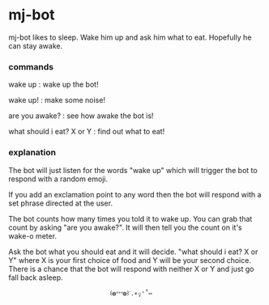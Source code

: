 # mj-bot

mj-bot likes to sleep. Wake him up and ask him what to eat. Hopefully he can
stay awake.

### commands

wake up : wake up the bot!

wake up! : make some noise!

are you awake? : see how awake the bot is!

what should i eat? X or Y : find out what to eat!


### explanation

The bot will just listen for the words "wake up" which will trigger the bot to
respond with a random emoji.

If you add an exclamation point to any word then the bot will respond with a
set phrase directed at the user.

The bot counts how many times you told it to wake up. You can grab that count
by asking "are you awake?". It will then tell you the count on it's wake-o
meter.

Ask the bot what you should eat and it will decide. "what should i eat? X or Y"
where X is your first choice of food and Y will be your second choice. There
is a chance that the bot will respond with neither X or Y and just go fall
back asleep.

                                ꒰◍ᐡᐤᐡ◍꒱ᐝ.∗̥✩⁺˚⑅
